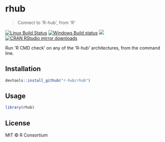 
# rhub

> Connect to 'R-hub', from 'R'

[![Linux Build Status](https://travis-ci.org/r-hub/rhub.svg?branch=master)](https://travis-ci.org/r-hub/rhub)
[![Windows Build status](https://ci.appveyor.com/api/projects/status/github/r-hub/rhub?svg=true)](https://ci.appveyor.com/project/r-hub/rhub)
[![](http://www.r-pkg.org/badges/version/rhub)](http://www.r-pkg.org/pkg/rhub)
[![CRAN RStudio mirror downloads](http://cranlogs.r-pkg.org/badges/rhub)](http://www.r-pkg.org/pkg/rhub)

Run 'R CMD check' on any of the 'R-hub' architectures, from the
command line.

## Installation

```r
devtools::install_github("r-hub/rhub")
```

## Usage

```r
library(rhub)
```

## License

MIT © R Consortium
